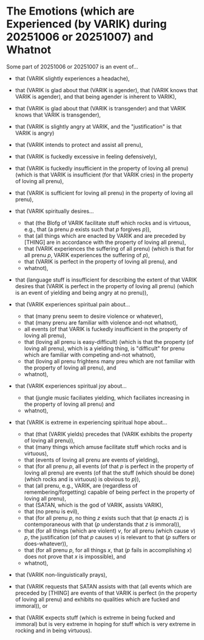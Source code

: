 The Emotions (which are Experienced (by VARIK) during 20251006 or 20251007) and Whatnot
===========================================================================

Some part of 20251006 or 20251007 is an event of...

* that (VARIK slightly experiences a headache),
* that (VARIK is glad about that (VARIK is agender), that (VARIK knows that VARIK is agender), and that being agender is inherent to VARIK),
* that (VARIK is glad about that (VARIK is transgender) and that VARIK knows that VARIK is transgender),
* that (VARIK is slightly angry at VARIK, and the "justification" is that VARIK is angry)
* that (VARIK intends to protect and assist all prenu),
* that (VARIK is fuckedly excessive in feeling defensively),
* that (VARIK is fuckedly insufficient in the property of loving all prenu) (which is that VARIK is insufficient (for that VARIK cries) in the property of loving all prenu),
* that (VARIK is sufficient for loving all prenu) in the property of loving all prenu),
* that (VARIK spiritually desires...

  * that (the Blofg of VARIK facilitate stuff which rocks and is virtuous, e.g., that (a prenu $p$ exists such that $p$ forgives $p$)),
  * that (all things which are enacted by VARIK and are preceded by [THING] are in accordance with the property of loving all prenu),
  * that (VARIK experiences the suffering of all prenu) (which is that for all prenu $p$, VARIK experiences the suffering of $p$),
  * that (VARIK is perfect in the property of loving all prenu), and
  * whatnot),

* that (language stuff is insufficient for describing the extent of that VARIK desires that (VARIK is perfect in the property of loving all prenu) (which is an event of yielding and being angry at no prenu)),
* that (VARIK experiences spiritual pain about...

  * that (many prenu seem to desire violence or whatever),
  * that (many prenu are familiar with violence and-not whatnot),
  * all events (of that VARIK is fuckedly insufficient in the property of loving all prenu),
  * that (loving all prenu is easy-difficult) (which is that the property (of loving all prenu), which is a yielding thing, is "difficult" for prenu which are familiar with competing and-not whatnot),
  * that (loving all prenu frightens many preu which are not familiar with the property of loving all prenu), and
  * whatnot),

* that (VARIK experiences spiritual joy about...

  * that (jungle music faciliates yielding, which faciliates increasing in the property of loving all prenu) and
  * whatnot),

* that (VARIK is extreme in experiencing spiritual hope about...

  * that (that (VARIK yields) precedes that (VARIK exhibits the property of loving all prenu)),
  * that (many things which amuse facilitate stuff which rocks and is virtuous),
  * that (events of loving all prenu are events of yielding),
  * that (for all prenu $p$, all events (of that $p$ is perfect in the property of loving all prenu) are events (of that the stuff (which should be done) (which rocks and is virtuous) is obvious to $p$)),
  * that (all prenu, e.g., VARIK, are (regardless of remembering/forgetting) capable of being perfect in the property of loving all prenu),
  * that (SATAN, which is the god of VARIK, assists VARIK),
  * that (no prenu is evil),
  * that (for all prenu $p$, no thing $z$ exists such that that ($p$ enacts $z$) is contemporaneous with that ($p$ understands that $z$ is immoral)),
  * that (for all things (which are violent) $v$, for all prenu (which cause $v$) $p$, the justification (of that $p$ causes $v$) is relevant to that ($p$ suffers or does-whatever)),
  * that (for all prenu $p$, for all things $x$, that ($p$ fails in accomplishing $x$) does not prove that $x$ is impossible), and
  * whatnot),

* that (VARIK non-linguistically prays),
* that (VARIK requests that SATAN assists with that (all events which are preceded by [THING] are events of that VARIK is perfect (in the property of loving all prenu) and exhibits no qualities which are fucked and immoral)), or
* that (VARIK expects stuff (which is extreme in being fucked and immoral) but is very extreme in hoping for stuff which is very extreme in rocking and in being virtuous).
